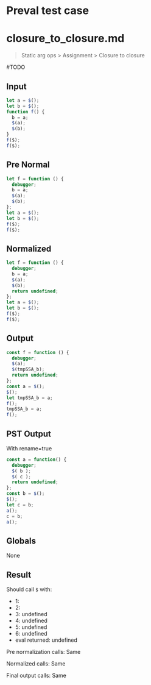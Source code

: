 # Preval test case

# closure_to_closure.md

> Static arg ops > Assignment > Closure to closure
>
> 

#TODO

## Input

`````js filename=intro
let a = $();
let b = $();
function f() {
  b = a;
  $(a);
  $(b);
}
f($);
f($);
`````

## Pre Normal


`````js filename=intro
let f = function () {
  debugger;
  b = a;
  $(a);
  $(b);
};
let a = $();
let b = $();
f($);
f($);
`````

## Normalized


`````js filename=intro
let f = function () {
  debugger;
  b = a;
  $(a);
  $(b);
  return undefined;
};
let a = $();
let b = $();
f($);
f($);
`````

## Output


`````js filename=intro
const f = function () {
  debugger;
  $(a);
  $(tmpSSA_b);
  return undefined;
};
const a = $();
$();
let tmpSSA_b = a;
f();
tmpSSA_b = a;
f();
`````

## PST Output

With rename=true

`````js filename=intro
const a = function() {
  debugger;
  $( b );
  $( c );
  return undefined;
};
const b = $();
$();
let c = b;
a();
c = b;
a();
`````

## Globals

None

## Result

Should call `$` with:
 - 1: 
 - 2: 
 - 3: undefined
 - 4: undefined
 - 5: undefined
 - 6: undefined
 - eval returned: undefined

Pre normalization calls: Same

Normalized calls: Same

Final output calls: Same
